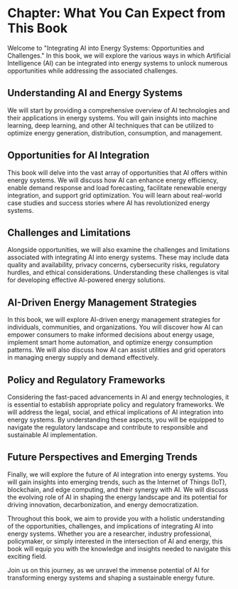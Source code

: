Chapter: What You Can Expect from This Book
===========================================

Welcome to "Integrating AI into Energy Systems: Opportunities and Challenges." In this book, we will explore the various ways in which Artificial Intelligence (AI) can be integrated into energy systems to unlock numerous opportunities while addressing the associated challenges.

Understanding AI and Energy Systems
-----------------------------------

We will start by providing a comprehensive overview of AI technologies and their applications in energy systems. You will gain insights into machine learning, deep learning, and other AI techniques that can be utilized to optimize energy generation, distribution, consumption, and management.

Opportunities for AI Integration
--------------------------------

This book will delve into the vast array of opportunities that AI offers within energy systems. We will discuss how AI can enhance energy efficiency, enable demand response and load forecasting, facilitate renewable energy integration, and support grid optimization. You will learn about real-world case studies and success stories where AI has revolutionized energy systems.

Challenges and Limitations
--------------------------

Alongside opportunities, we will also examine the challenges and limitations associated with integrating AI into energy systems. These may include data quality and availability, privacy concerns, cybersecurity risks, regulatory hurdles, and ethical considerations. Understanding these challenges is vital for developing effective AI-powered energy solutions.

AI-Driven Energy Management Strategies
--------------------------------------

In this book, we will explore AI-driven energy management strategies for individuals, communities, and organizations. You will discover how AI can empower consumers to make informed decisions about energy usage, implement smart home automation, and optimize energy consumption patterns. We will also discuss how AI can assist utilities and grid operators in managing energy supply and demand effectively.

Policy and Regulatory Frameworks
--------------------------------

Considering the fast-paced advancements in AI and energy technologies, it is essential to establish appropriate policy and regulatory frameworks. We will address the legal, social, and ethical implications of AI integration into energy systems. By understanding these aspects, you will be equipped to navigate the regulatory landscape and contribute to responsible and sustainable AI implementation.

Future Perspectives and Emerging Trends
---------------------------------------

Finally, we will explore the future of AI integration into energy systems. You will gain insights into emerging trends, such as the Internet of Things (IoT), blockchain, and edge computing, and their synergy with AI. We will discuss the evolving role of AI in shaping the energy landscape and its potential for driving innovation, decarbonization, and energy democratization.

Throughout this book, we aim to provide you with a holistic understanding of the opportunities, challenges, and implications of integrating AI into energy systems. Whether you are a researcher, industry professional, policymaker, or simply interested in the intersection of AI and energy, this book will equip you with the knowledge and insights needed to navigate this exciting field.

Join us on this journey, as we unravel the immense potential of AI for transforming energy systems and shaping a sustainable energy future.
